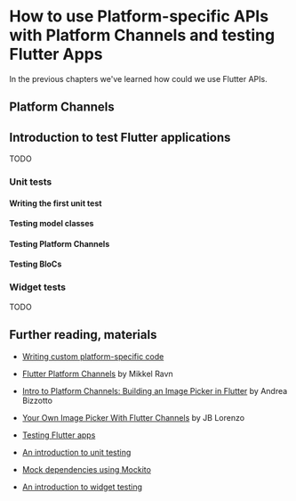 # How to use Platform-specific APIs with Platform Channels and testing Flutter Apps

In the previous chapters we've learned how could we use Flutter APIs.

## Platform Channels

## Introduction to test Flutter applications
TODO

### Unit tests

#### Writing the first unit test

#### Testing model classes

#### Testing Platform Channels

#### Testing BloCs

### Widget tests
TODO

## Further reading, materials

- [Writing custom platform-specific code](https://flutter.dev/docs/development/platform-integration/platform-channels)
- [Flutter Platform Channels](https://medium.com/flutter/flutter-platform-channels-ce7f540a104e) by Mikkel Ravn
- [Intro to Platform Channels: Building an Image Picker in Flutter](https://codewithandrea.com/articles/platform-channels-flutter/) by Andrea Bizzotto
- [Your Own Image Picker With Flutter Channels](https://www.raywenderlich.com/2882495-your-own-image-picker-with-flutter-channels) by JB Lorenzo

- [Testing Flutter apps](https://flutter.dev/docs/testing)
- [An introduction to unit testing](https://flutter.dev/docs/cookbook/testing/unit/introduction)
- [Mock dependencies using Mockito](https://flutter.dev/docs/cookbook/testing/unit/mocking)
- [An introduction to widget testing](https://flutter.dev/docs/cookbook/testing/widget/introduction)